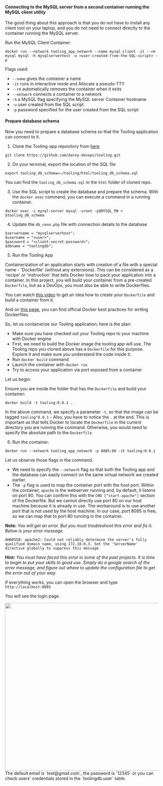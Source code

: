 #### Connecting to the MySQL server from a second container running the MySQL client utility

The good thing about this approach is that you do not have to install any client tool on your laptop, and you do not need to connect directly to the container running the MySQL server.

Run the MySQL Client Container:

```
docker run --network tooling_app_network --name mysql-client -it --rm mysql mysql -h mysqlserverhost -u <user-created-from-the-SQL-script> -p
```

Flags used:

- `--name` gives the container a name
- `-it` runs in interactive mode and Allocate a pseudo-TTY
- `--rm` automatically removes the container when it exits
- `--network` connects a container to a network
- `-h` a MySQL flag specifying the MySQL server Container hostname
- `-u` user created from the SQL script
- `-p` password specified for the user created from the SQL script
 

#### Prepare database schema 

Now you need to prepare a database schema so that the Tooling application can connect to it.

1. Clone the Tooling-app repository from [here](https://github.com/darey-devops/tooling)

```
git clone https://github.com/darey-devops/tooling.git
```

2. On your terminal, export the location of the SQL file

```
export tooling_db_schema=~/tooling/html/tooling_db_schema.sql
```

You can find the `tooling_db_schema.sql` in the `html` folder of cloned repo.

3. Use the SQL script to create the database and prepare the schema. With the `docker exec` command, you can execute a command in a running container.

```
docker exec -i mysql-server mysql -uroot -p$MYSQL_PW < $tooling_db_schema
```

4. Update the `db_conn.php` file with connection details to the database

```
$servername = "mysqlserverhost";
$username = "<user>";
$password = "<client-secret-password>";
$dbname = "toolingdb";
```

5. Run the Tooling App

Containerization of an application starts with creation of a file with a special name - 'Dockerfile' (without any extensions). This can be considered as a 'recipe' or 'instruction' that tells Docker how to pack your application into a container. In this project, you will build your container from a pre-created `Dockerfile`, but as a DevOps, you must also be able to write Dockerfiles. 

You can watch [this video](https://www.youtube.com/watch?v=hnxI-K10auY) to get an idea how to create your `Dockerfile` and build a container from it.

And on [this page](https://docs.docker.com/develop/develop-images/dockerfile_best-practices/), you can find official Docker best practices for writing Dockerfiles.

So, let us containerize our Tooling application; here is the plan:

- Make sure you have checked out your Tooling repo to your machine with Docker engine
- First, we need to build the Docker image the tooling app will use. The Tooling repo you cloned above has a `Dockerfile` for this purpose. Explore it and make sure you understand the code inside it.
- Run `docker build` command
- Launch the container with `docker run`
- Try to access your application via port exposed from a container

Let us begin:

Ensure you are inside the folder that has the `Dockerfile` and build your container:

```
docker build -t tooling:0.0.1 .
```
In the above command, we specify a parameter `-t`, so that the image can be tagged `tooling"0.0.1` - Also, you have to notice the `.` at the end. This is important as that tells Docker to locate the `Dockerfile` in the current directory you are running the command. Otherwise, you would need to specify the absolute path to the `Dockerfile`.

6. Run the container:

```
docker run --network tooling_app_network -p 8085:80 -it tooling:0.0.1
```

Let us observe those flags in the command.

- We need to specify the `--network` flag so that both the Tooling app and the database can easily connect on the same virtual network we created earlier.
- The `-p` flag is used to map the container port with the host port. Within the container, `apache` is the webserver running and, by default, it listens on port 80. You can confirm this with the `CMD ["start-apache"]` section of the Dockerfile. But we cannot directly use port 80 on our host machine because it is already in use. The workaround is to use another port that is not used by the host machine. In our case, port 8085 is free, so we can map that to port 80 running in the container.

**Note:** *You will get an error. But you must troubleshoot this error and fix it. Below is your error message.*

```
AH00558: apache2: Could not reliably determine the server's fully qualified domain name, using 172.18.0.3. Set the 'ServerName' directive globally to suppress this message
```
**Hint:** *You must have faced this error in some of the past projects. It is time to begin to put your skills to good use. Simply do a google search of the error message, and figure out where to update the configuration file to get the error out of your way.*

If everything works, you can open the browser and type `http://localhost:8085`

You will see the login page.

<img src="https://darey-io-pbl-projects-images.s3.eu-west-2.amazonaws.com/project20/Tooling-Login.png" width="936px" height="550px">
The default email is `test@gmail.com`, the password is `12345` or you can check users' credentials stored in the `toolingdb.user` table.
